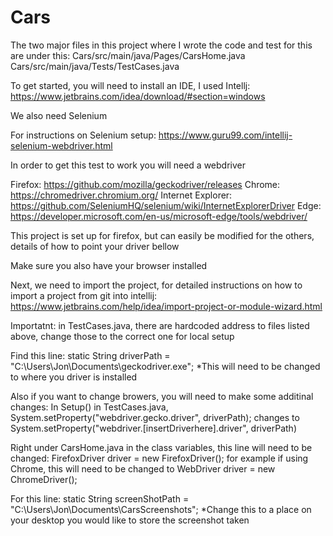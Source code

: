 # Cars

The two major files in this project where I wrote the code and test for this are under this:
Cars/src/main/java/Pages/CarsHome.java
Cars/src/main/java/Tests/TestCases.java

To get started, you will need to install an IDE, I used Intellj:
https://www.jetbrains.com/idea/download/#section=windows

We also need Selenium

For instructions on Selenium setup:
https://www.guru99.com/intellij-selenium-webdriver.html

In order to get this test to work you will need a webdriver

Firefox: https://github.com/mozilla/geckodriver/releases
Chrome: https://chromedriver.chromium.org/
Internet Explorer: https://github.com/SeleniumHQ/selenium/wiki/InternetExplorerDriver
Edge: https://developer.microsoft.com/en-us/microsoft-edge/tools/webdriver/

This project is set up for firefox, but can easily be modified for the others, details of how to point your driver bellow

Make sure you also have your browser installed

Next, we need to import the project, for detailed instructions on how to import a project from git into intellij:
https://www.jetbrains.com/help/idea/import-project-or-module-wizard.html

Importatnt: in TestCases.java, there are hardcoded address to files listed above, change those to the correct one for local setup

Find this line: static String driverPath = "C:\\Users\\Jon\\Documents\\geckodriver.exe";
*This will need to be changed to where you driver is installed

Also if you want to change browers, you will need to make some additinal changes:
In Setup() in TestCases.java, System.setProperty("webdriver.gecko.driver", driverPath); changes to System.setProperty("webdriver.[insertDriverhere].driver", driverPath)

Right under CarsHome.java in the class variables, this line will need to be changed:
FirefoxDriver driver = new FirefoxDriver();
for example if using Chrome, this will need to be changed to WebDriver driver = new ChromeDriver();

 

For this line: static String screenShotPath = "C:\\Users\\Jon\\Documents\\CarsScreenshots";
*Change this to a place on your desktop you would like to store the screenshot taken 
